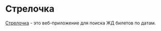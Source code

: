 # Стрелочка
[Стрелочка](https://www.strelchka.ru) - это веб-приложение для поиска ЖД билетов по датам.
